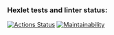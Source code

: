 ### Hexlet tests and linter status:
[![Actions Status](https://github.com/ldmt/frontend-project-lvl2/workflows/hexlet-check/badge.svg)](https://github.com/ldmt/frontend-project-lvl2/actions)
[![Maintainability](https://api.codeclimate.com/v1/badges/1fd80f0b5dbfefbee7e6/maintainability)](https://codeclimate.com/github/ldmt/frontend-project-lvl2/maintainability)